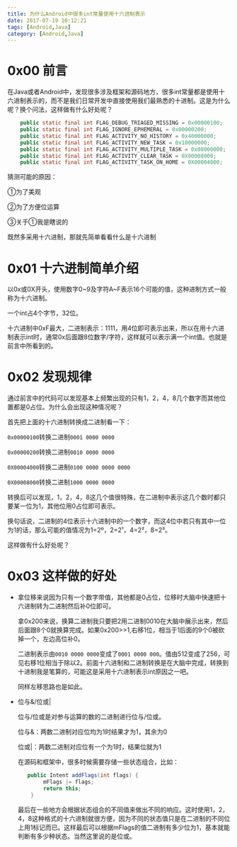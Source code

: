 ```yaml
---
title: 为什么Android中很多int常量使用十六进制表示
date: 2017-07-19 10:12:21
tags: [Android,Java]
category: [Android,Java]
---
```


# 0x00 前言

在Java或者Android中，发现很多涉及框架和源码地方，很多int常量都是使用十六进制表示的，而不是我们日常开发中直接使用我们最熟悉的十进制。这是为什么呢？换个问法，这样做有什么好处呢？

```java
    public static final int FLAG_DEBUG_TRIAGED_MISSING = 0x00000100;
    public static final int FLAG_IGNORE_EPHEMERAL = 0x00000200;
    public static final int FLAG_ACTIVITY_NO_HISTORY = 0x40000000;
    public static final int FLAG_ACTIVITY_NEW_TASK = 0x10000000;
    public static final int FLAG_ACTIVITY_MULTIPLE_TASK = 0x08000000;
    public static final int FLAG_ACTIVITY_CLEAR_TASK = 0X00008000;
    public static final int FLAG_ACTIVITY_TASK_ON_HOME = 0X00004000;

```

<!-- more -->

猜测可能的原因：

①为了美观

②为了方便位运算

③关于①我是瞎说的

既然多采用十六进制，那就先简单看看什么是十六进制

# 0x01 十六进制简单介绍

以0x或0X开头，使用数字0~9及字符A~F表示16个可能的值，这种进制方式一般称为十六进制。

一个int占4个字节，32位。

十六进制中0xF最大，二进制表示：1111，用4位即可表示出来，所以在用十六进制表示int时，通常0x后面跟8位数字/字符，这样就可以表示满一个int值。也就是前言中所看到的。

# 0x02 发现规律

通过前言中的代码可以发现基本上频繁出现的只有1，2，4，8几个数字而其他位置都是0占位。为什么会出现这种情况呢？

首先把上面的十六进制转换成二进制看一下：

`0x00000100`转换二进制`0001 0000 0000`

`0x00000200`转换二进制`0010 0000 0000` 

`0X00004000`转换二进制`0100 0000 0000 0000`

`0X00008000`转换二进制`1000 0000 0000`

转换后可以发现，1，2，4，8这几个值很特殊，在二进制中表示这几个数时都只要某一位为1，其他位用0占位即可表示。

换句话说，二进制的4位表示十六进制中的一个数字，而这4位中若只有其中一位为1的话，那么可能的值情况为1=2º，2=2¹，4=2²，8=2³。



这样做有什么好处呢？

# 0x03 这样做的好处

- 拿位移来说因为只有一个数字带值，其他都是0占位，位移时大脑中快速把十六进制转为二进制然后补0位即可。

  拿0x200来说，换算二进制我只要把2用二进制0010在大脑中展示出来，然后后面跟8个0就换算完成。如果0x200>>1,右移1位，相当于1后面的9个0被砍掉一个，左边高位补0。

  二进制表示由`0010 0000 0000`变成了`0001 0000 000`。值由512变成了256，可见右移1位相当于除以2。前面十六进制和二进制转换是在大脑中完成，转换到十进制我是笔算的，可能这是采用十六进制表示int原因之一吧。

  同样左移思路也是如此。

- 位与&/位或|

  位与/位或是对参与运算的数的二进制进行位与/位或。

  位与&：两数二进制对应位均为1时结果才为1，其余为0

  位或|：两数二进制对应位有一个为1时，结果位就为1

  在源码和框架中，很多时候需要存储一些状态组合，比如：

  ```java
     public Intent addFlags(int flags) {
          mFlags |= flags;
          return this;
      }
  ```

  最后在一些地方会根据状态组合的不同值来做出不同的响应。这时使用1，2，4，8这种格式的十六进制就很方便，因为不同的状态值只是在二进制的不同位上用1标记而已。这样最后可以根据mFlags的值二进制有多少位为1，基本就能判断有多少种状态。当然这里说的是位或。